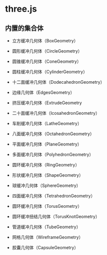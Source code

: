 # three.js

## 内置的集合体

- 立方缓冲几何体（BoxGeometry）

- 圆形缓冲几何体（CircleGeometry）

- 圆锥缓冲几何体（ConeGeometry）

- 圆柱缓冲几何体（CylinderGeometry）

- 十二面缓冲几何体（DodecahedronGeometry）

- 边缘几何体（EdgesGeometry）

- 挤压缓冲几何体（ExtrudeGeometry

- 二十面缓冲几何体（IcosahedronGeometry）

- 车削缓冲几何体（LatheGeometry）

- 八面缓冲几何体（OctahedronGeometry）

- 平面缓冲几何体（PlaneGeometry）

- 多面缓冲几何体（PolyhedronGeometry）

- 圆环缓冲几何体（RingGeometry）

- 形状缓冲几何体（ShapeGeometry）

- 球缓冲几何体（SphereGeometry）

- 四面缓冲几何体（TetrahedronGeometry）

- 圆环缓冲几何体（TorusGeometry）

- 圆环缓冲扭结几何体（TorusKnotGeometry）

- 管道缓冲几何体（TubeGeometry）

- 网格几何体（WireframeGeometry）

- 胶囊几何体（CapsuleGeometry）

  